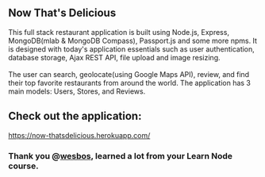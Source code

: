 ## Now That's Delicious

This full stack restaurant application is built using Node.js, Express, MongoDB(mlab & MongoDB Compass), Passport.js and some more npms. 
It is designed with today's application essentials such as user authentication, database storage, Ajax REST API, file upload and image resizing.
<br>
<br>
The user can search, geolocate(using Google Maps API), review, and find their top favorite restaurants from around the world. 
The application has 3 main models: Users, Stores, and Reviews. 

## Check out the application:
https://now-thatsdelicious.herokuapp.com/

### Thank you <span>@[wesbos](https://github.com/wesbos)</span>, learned a lot from your Learn Node course.


